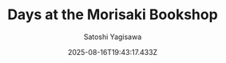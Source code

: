 ---
title: "Days at the Morisaki Bookshop"
date: "2025-08-16T19:43:17.433Z"
author: "Satoshi Yagisawa"
read_year: "NO"
recommendation: '3'
url: /bookshelf/days-at-the-morisaki-bookshop
---